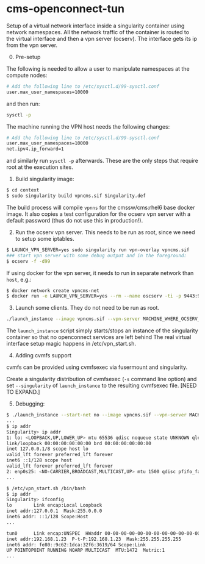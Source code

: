 # cms-openconnect-tun

Setup of a virtual network interface inside a singularity container using
network namespaces. All the network traffic of the container is routed to the
virtual interface and then a vpn server (ocserv). The interface gets its ip
from the vpn server.

0. Pre-setup

The following is needed to allow a user to manipulate namespaces at the compute nodes:

```sh
# Add the following line to /etc/sysctl.d/99-sysctl.conf
user.max_user_namespaces=10000
```

and then run:

```sh
sysctl -p
```

The machine running the VPN host needs the following changes:

```sh
# Add the following line to /etc/sysctl.d/99-sysctl.conf
user.max_user_namespaces=10000
net.ipv4.ip_forward=1
```

and similarly run `sysctl -p` afterwards. These are the only steps that require
root at the execution sites.


1. Build singularity image:

```sh
$ cd context
$ sudo singularity build vpncms.sif Singularity.def
```

The build process will compile `vpnns` for the cmssw/cms:rhel6 base docker
image. It also copies a test configuration for the ocserv vpn server with a
default password (thus do not use this in production!).

2. Run the ocserv vpn server. This needs to be run as root, since we need to
   setup some iptables.

```sh
$ LAUNCH_VPN_SERVER=yes sudo singularity run vpn-overlay vpncms.sif
### start vpn server with some debug output and in the foreground:
$ ocserv -f -d99
```

If using docker for the vpn server, it needs to run in separate network than
`host`, e.g.:

```sh
$ docker network create vpncms-net
$ docker run -e LAUNCH_VPN_SERVER=yes --rm --name oscserv -ti -p 9443:9443 --privileged --network vpncms-net  -v $(pwd):/srv vpncms /bin/bash
```

3. Launch some clients. They do not need to be run as root.
```sh
./launch_instance --image vpncms.sif --vpn-server MACHINE_WHERE_OCSERV_RUNS:9443 -- /bin/bash
```

The `launch_instance` script simply starts/stops an instance of the singularity
container so that no openconnect services are left behind The real virtual interface
setup magic happens in /etc/vpn_start.sh.

4. Adding cvmfs support

cvmfs can be provided using cvmfsexec via fusermount and singularity.

Create a singularity distribution of cvmfsexec (`-s` command line option) and
set `--singularity` of `launch_instance` to the resulting cvmfsexec file. [NEED
TO EXPAND.]

5. Debugging:
```sh
$ ./launch_instance --start-net no --image vpncms.sif --vpn-server MACHINE_WHERE_OCSERV_RUNS:9443 -- /bin/bash
...
$ ip addr
Singularity> ip addr
1: lo: <LOOPBACK,UP,LOWER_UP> mtu 65536 qdisc noqueue state UNKNOWN qlen 1000
link/loopback 00:00:00:00:00:00 brd 00:00:00:00:00:00
inet 127.0.0.1/8 scope host lo
valid_lft forever preferred_lft forever
inet6 ::1/128 scope host 
valid_lft forever preferred_lft forever
2: enp0s25: <NO-CARRIER,BROADCAST,MULTICAST,UP> mtu 1500 qdisc pfifo_fast state DOWN qlen 1000
...

$ /etc/vpn_start.sh /bin/bash
$ ip addr
Singularity> ifconfig 
lo        Link encap:Local Loopback  
inet addr:127.0.0.1  Mask:255.0.0.0
inet6 addr: ::1/128 Scope:Host
...

tun0      Link encap:UNSPEC  HWaddr 00-00-00-00-00-00-00-00-00-00-00-00-00-00-00-00  
inet addr:192.168.1.23  P-t-P:192.168.1.23  Mask:255.255.255.255
inet6 addr: fe80::9c62:1dca:32f6:3619/64 Scope:Link
UP POINTOPOINT RUNNING NOARP MULTICAST  MTU:1472  Metric:1
...
```



